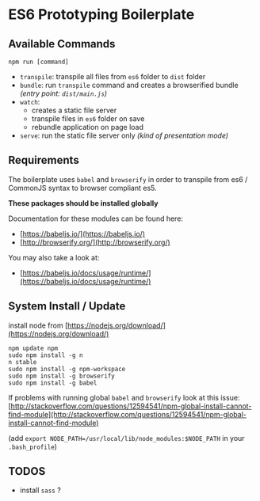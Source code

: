 ES6 Prototyping Boilerplate
=======================================================


## Available Commands

```
npm run [command]
```

- `transpile`: transpile all files from `es6` folder to `dist` folder
- `bundle`: run `transpile` command and creates a browserified bundle _(entry point: `dist/main.js`)_
- `watch`:
  * creates a static file server
  * transpile files in `es6` folder on save
  * rebundle application on page load
- `serve`: run the static file server only _(kind of presentation mode)_


## Requirements

The boilerplate uses `babel` and `browserify` in order to transpile from es6 / CommonJS syntax to browser compliant es5.

**These packages should be installed globally**

Documentation for these modules can be found here:
- [https://babeljs.io/](https://babeljs.io/)
- [http://browserify.org/](http://browserify.org/)

You may also take a look at:
- [https://babeljs.io/docs/usage/runtime/](https://babeljs.io/docs/usage/runtime/)

## System Install / Update

install node from [https://nodejs.org/download/](https://nodejs.org/download/)

```
npm update npm
sudo npm install -g n
n stable
sudo npm install -g npm-workspace
sudo npm install -g browserify
sudo npm install -g babel
```

If problems with running global `babel` and `browserify` look at this issue:
[http://stackoverflow.com/questions/12594541/npm-global-install-cannot-find-module](http://stackoverflow.com/questions/12594541/npm-global-install-cannot-find-module)

(add `export NODE_PATH=/usr/local/lib/node_modules:$NODE_PATH` in your `.bash_profile`)


## TODOS

- install `sass` ?
